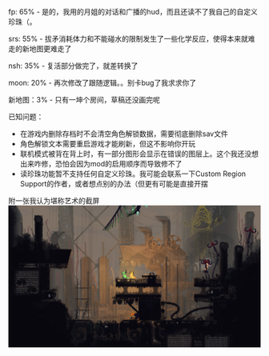   fp: 65% - 是的，我用的月姐的对话和广播的hud，而且还读不了我自己的自定义珍珠（。

 srs: 55% - 拔矛消耗体力和不能碰水的限制发生了一些化学反应，使得本来就难走的新地图更难走了

 nsh: 35% - 复活部分做完了，就差转换了

moon: 20% - 再次修改了跟随逻辑。。别卡bug了我求求你了

新地图：3% - 只有一坤个房间，草稿还没画完呢





已知问题：
- 在游戏内删除存档时不会清空角色解锁数据，需要彻底删除sav文件
- 角色解锁文本需要重启游戏才能刷新，但这不影响你开玩
- 联机模式被背在背上时，有一部分图形会显示在错误的图层上。这个我还没想出来咋修，恐怕会因为mod的启用顺序而导致修不了
- 读珍珠功能暂不支持任何自定义珍珠。我可能会联系一下Custom Region Support的作者，或者想点别的办法（但更有可能是直接开摆



附一张我认为堪称艺术的截屏
![2!](./screenshots/2.png)